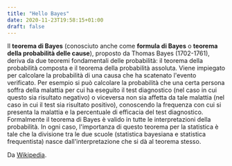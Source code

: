 ```yaml
---
title: "Hello Bayes"
date: 2020-11-23T19:58:15+01:00
draft: false
---
```

Il **teorema di Bayes** (conosciuto anche come **formula di Bayes** o **teorema della probabilità delle cause**), proposto da Thomas Bayes (1702-1761), deriva da due teoremi fondamentali delle probabilità: il teorema della probabilità composta e il teorema della probabilità assoluta. Viene impiegato per calcolare la probabilità di una causa che ha scatenato l'evento verificato. Per esempio si può calcolare la probabilità che una certa persona soffra della malattia per cui ha eseguito il test diagnostico (nel caso in cui questo sia risultato negativo) o viceversa non sia affetta da tale malattia (nel caso in cui il test sia risultato positivo), conoscendo la frequenza con cui si presenta la malattia e la percentuale di efficacia del test diagnostico. Formalmente il teorema di Bayes è valido in tutte le interpretazioni della probabilità. In ogni caso, l'importanza di questo teorema per la statistica è tale che la divisione tra le due scuole (statistica bayesiana e statistica frequentista) nasce dall'interpretazione che si dà al teorema stesso.

Da [Wikipedia](https://it.wikipedia.org/wiki/Teorema_di_Bayes).
